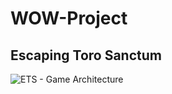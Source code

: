# WOW-Project


 



## Escaping Toro Sanctum 


![ETS - Game Architecture](https://user-images.githubusercontent.com/78003415/115936886-744fbe00-a464-11eb-9387-94eed2140ec6.png)
